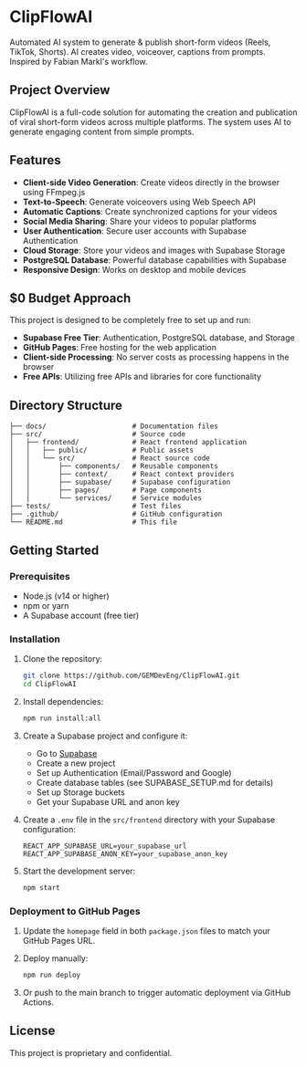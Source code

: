# ClipFlowAI

Automated AI system to generate & publish short-form videos (Reels, TikTok, Shorts). AI creates video, voiceover, captions from prompts. Inspired by Fabian Markl's workflow.

## Project Overview

ClipFlowAI is a full-code solution for automating the creation and publication of viral short-form videos across multiple platforms. The system uses AI to generate engaging content from simple prompts.

## Features

- **Client-side Video Generation**: Create videos directly in the browser using FFmpeg.js
- **Text-to-Speech**: Generate voiceovers using Web Speech API
- **Automatic Captions**: Create synchronized captions for your videos
- **Social Media Sharing**: Share your videos to popular platforms
- **User Authentication**: Secure user accounts with Supabase Authentication
- **Cloud Storage**: Store your videos and images with Supabase Storage
- **PostgreSQL Database**: Powerful database capabilities with Supabase
- **Responsive Design**: Works on desktop and mobile devices

## $0 Budget Approach

This project is designed to be completely free to set up and run:

- **Supabase Free Tier**: Authentication, PostgreSQL database, and Storage
- **GitHub Pages**: Free hosting for the web application
- **Client-side Processing**: No server costs as processing happens in the browser
- **Free APIs**: Utilizing free APIs and libraries for core functionality

## Directory Structure

```text
├── docs/                     # Documentation files
├── src/                      # Source code
│   ├── frontend/             # React frontend application
│   │   ├── public/           # Public assets
│   │   └── src/              # React source code
│   │       ├── components/   # Reusable components
│   │       ├── context/      # React context providers
│   │       ├── supabase/     # Supabase configuration
│   │       ├── pages/        # Page components
│   │       └── services/     # Service modules
├── tests/                    # Test files
├── .github/                  # GitHub configuration
└── README.md                 # This file
```

## Getting Started

### Prerequisites

- Node.js (v14 or higher)
- npm or yarn
- A Supabase account (free tier)

### Installation

1. Clone the repository:

   ```bash
   git clone https://github.com/GEMDevEng/ClipFlowAI.git
   cd ClipFlowAI
   ```

2. Install dependencies:

   ```bash
   npm run install:all
   ```

3. Create a Supabase project and configure it:
   - Go to [Supabase](https://supabase.com/)
   - Create a new project
   - Set up Authentication (Email/Password and Google)
   - Create database tables (see SUPABASE_SETUP.md for details)
   - Set up Storage buckets
   - Get your Supabase URL and anon key

4. Create a `.env` file in the `src/frontend` directory with your Supabase configuration:

   ```env
   REACT_APP_SUPABASE_URL=your_supabase_url
   REACT_APP_SUPABASE_ANON_KEY=your_supabase_anon_key
   ```

5. Start the development server:

   ```bash
   npm start
   ```

### Deployment to GitHub Pages

1. Update the `homepage` field in both `package.json` files to match your GitHub Pages URL.

2. Deploy manually:

   ```bash
   npm run deploy
   ```

3. Or push to the main branch to trigger automatic deployment via GitHub Actions.

## License

This project is proprietary and confidential.
